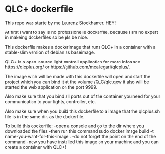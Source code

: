 # QLC+ dockerfile

This repo was starte by me Laurenz Stockhamer. HEY!

At first i want to say is no professionelle dockerfile, because I am no expert in makeing dockerfiles so be pls be nice.

This dockerfile makes a dockerimage that runs QLC+ in a container with a stable-slim version of debian as baseimage.

QLC+ is a open-source light controll application for more infos see https://qlcplus.org/ or https://github.com/mcallegari/qlcplus/.

The image wich will be made with this dockerfile will open and start the project which you can bind it at the volume /QLC/qlc.qxw it also will be started the web application on the port 9999.

Also make sure that you bind all ports out of the container you need for your communication to your lights, controller, etc.

Also make sure when you build this dockerfile to a image that the qlcplus.sh file is in the same dir. as the dockerfile.

To build this dockerfile:
 -open a console and go to the dir where you downloaded the files
 -then run this command sudo docker image build -t name-you-want-for-this-image .
 -do not forget the point on the end of the command
 -now you have installed this image on your machine and you can create a container with QLC+!
